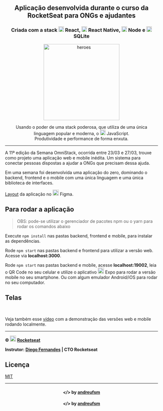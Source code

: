 <h1 align="center">
    <img alt="" title="" src="imgs/logo.svg">
</h1>

<h2 align="center">Aplicação desenvolvida durante o curso da RocketSeat para ONGs e ajudantes</h2>

<h3 align="center"> Criada com a stack <img src="imgs/react.png" alt="react" height="18"> React, <img src="imgs/react-native.png" alt="react-native" height="18"> React Native, <img src="imgs/node.png" alt="node" height="18"> Node e <img src="imgs/sqlite.png" alt="node" height="18"> SQLite </h3>

<p align="center"> <img src="imgs/heroes.png" alt="heroes" height="250"> </p>

<p align="center"> Usando o poder de uma stack poderosa, que utiliza de uma única linguagem popular e moderna, o <img src="imgs/js.png" height="18" alt="javascript"> JavaScript. <br> Produtividade e performance de forma enxuta. </p>

---

A 11ª edição da Semana OmniStack, ocorrida entre 23/03 e 27/03, trouxe como projeto uma aplicação web e mobile inédita. Um sistema para conectar pessoas dispostas a ajudar a ONGs que precisam dessa ajuda.

Em uma semana foi desenvolvida uma aplicação do zero, dominando o backend, frontend e o mobile com uma única linguagem e uma única biblioteca de interfaces.

[Layout](https://www.figma.com/file/2C2yvw7jsCOGmaNUDftX9n/Be-The-Hero---OmniStack-11?node-id=0%3A1) da aplicação no <img src="imgs/figma.png" alt="figma" height="20"> Figma.

## Para rodar a aplicação

> OBS: pode-se utilizar o gerenciador de pacotes npm ou o yarn para rodar os comandos abaixo

Execute ```npm install``` nas pastas backend, frontend e mobile, para instalar as dependências.

Rode ```npm start``` nas pastas backend e frontend para utilizar a versão web. Acesse via **localhost:3000**.

Rode ```npm start``` nas pastas backend e mobile, acesse **localhost:19002**, leia o QR Code no seu celular e utilize o aplicativo <img src="imgs/expo.png" alt="rocketseat" height="20"> Expo para rodar a versão mobile no seu smartphone. Ou com algum emulador Android/iOS para rodar no seu computador.

## Telas

<p align="center">
    <img alt="" title="" src="imgs/print1.png">
    <img alt="" title="" src="imgs/print2.png">
    <img alt="" title="" src="imgs/print3.png">
    <img alt="" title="" src="imgs/print4.png">
    <img alt="" title="" src="imgs/print5.png">
    <img alt="" title="" src="imgs/print6.png">
    <img alt="" title="" src="imgs/print7.png">
    <img alt="" title="" src="imgs/print8.png">
    <img alt="" title="" src="imgs/print9.png">
    <img alt="" title="" src="imgs/print-insomnia.png">
</p>

Veja também esse [vídeo](https://youtu.be/UygqW2eBJJA) com a demonstração das versões web e mobile rodando localmente.

---

**&copy; <img src="imgs/rocketseat.svg" alt="rocketseat" height="20"> [Rocketseat](https://rocketseat.com.br/)**

**Instrutor: [Diego Fernandes](https://github.com/diego3g) | CTO Rocketseat**

## Licença
[MIT](https://github.com/christyanbrayan/be-the-hero/blob/master/LICENSE)

---

<h4 align="center"> <em>&lt;/&gt;</em> by <a href="https://github.com/andreufsm" target="_blank">andreufsm</a> 
</h4><h4 align="center"> <em>&lt;/&gt;</em> by <a href="https://instagram.com/andre.lpd" target="_blank">andreufsm</a> </h4>
